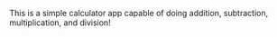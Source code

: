 This is a simple calculator app capable of doing addition, subtraction, multiplication, and division!

